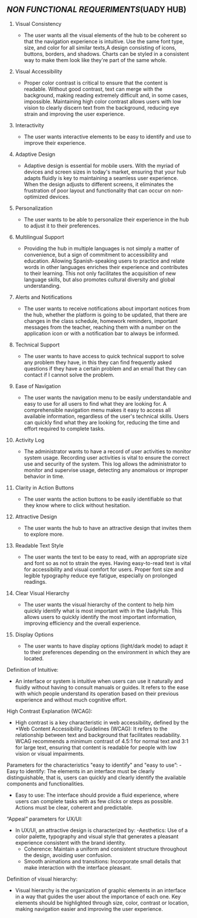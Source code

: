## *NON FUNCTIONAL REQUERIMENTS*(UADY HUB)

1. Visual Consistency
 
   -  The user wants all the visual elements of the hub to be coherent so that the navigation experience is intuitive. Use the same font type, size, and color for all similar texts,A design consisting of icons, buttons, borders, and shadows. Charts can be styled in a consistent way to make them look like they're part of the same whole.
   
2. Visual Accessibility
 
   -    Proper color contrast is critical to ensure that the content is readable. Without good contrast, text can merge with the background, making reading extremely difficult and, in some cases, impossible. Maintaining high color contrast allows users with low vision to clearly discern text from the background, reducing eye strain and improving the user experience.
   
  3. Interactivity
   
     -  The user wants interactive elements to be easy to identify and use to improve their experience.
     
3. Adaptive Design
   -  Adaptive design is essential for mobile users. With the myriad of devices and screen sizes in today's market, ensuring that your hub adapts fluidly is key to maintaining a seamless user experience. When the design adjusts to different screens, it eliminates the frustration of poor layout and functionality that can occur on non-optimized devices.
   
 5.   Personalization
      -  The user wants to be able to personalize their experience in the hub to adjust it to their preferences.   

4. Multilingual Support
      -  Providing the hub in multiple languages is not simply a matter of convenience, but a sign of commitment to accessibility and education. Allowing Spanish-speaking users to practice and relate words in other languages enriches their experience and contributes to their learning. This not only facilitates the acquisition of new language skills, but also promotes cultural diversity and global understanding.
      
  7. Alerts and Notifications
       -   The user wants to receive notifications about important notices from the hub, whether the platform is going to be updated, that there are changes in the class schedule, homework reminders, important messages from the teacher, reaching them with a number on the application icon or with a notification bar to always be informed.

8. Technical Support
   -  The user wants to have access to quick technical support to solve any problem they have, in this they can find frequently asked questions if they have a certain problem and an email that they can contact if I cannot solve the problem.

9. Ease of Navigation

   -  The user wants the navigation menu to be easily understandable and easy to use for all users to find what they are looking for. A comprehensible navigation menu makes it easy to access all available information, regardless of the user's technical skills.  Users can quickly find what they are looking for, reducing the time and effort required to complete tasks.

10. Activity Log

    -  The administrator wants to have a record of user activities to monitor system usage. Recording user activities is vital to ensure the correct use and security of the system. This log allows the administrator to monitor and supervise usage, detecting any anomalous or improper behavior in time. 

11. Clarity in Action Buttons

    -  The user wants the action buttons to be easily identifiable so that they know where to click without hesitation.

12. Attractive Design

    -  The user wants the hub to have an attractive design that invites them to explore more.

13. Readable Text Style

    -  The user wants the text to be easy to read, with an appropriate size and font so as not to strain the eyes. Having easy-to-read text is vital for accessibility and visual comfort for users. Proper font size and legible typography reduce eye fatigue, especially on prolonged readings.

14. Clear Visual Hierarchy

    -  The user wants the visual hierarchy of the content to help him quickly identify what is most important with in the UadyHub. This allows users to quickly identify the most important information, improving efficiency and the overall experience.

15. Display Options

    -  The user wants to have display options (light/dark mode) to adapt it to their preferences depending on the environment in which they are located.





Definition of Intuitive:
   - An interface or system is intuitive when users can use it naturally and fluidly without having to consult manuals or guides. It refers to the ease with which people understand its operation based on their previous experience and without much cognitive effort. 

High Contrast Explanation (WCAG):
   - High contrast is a key characteristic in web accessibility, defined by the *Web Content Accessibility Guidelines (WCAG): It refers to the relationship between text and background that facilitates readability. WCAG recommends a minimum contrast of 4.5:1 for normal text and 3:1 for large text, ensuring that content is readable for people with low vision or visual impairments.

Parameters for the characteristics "easy to identify" and "easy to use”:
   -Easy to identify: The elements in an interface must be clearly distinguishable, that is, users can quickly and clearly identify the available components and functionalities.
   - Easy to use: The interface should provide a fluid experience, where users can complete tasks with as few clicks or steps as possible. Actions must be clear, coherent and predictable.

“Appeal” parameters for UX/UI:
   - In UX/UI, an attractive design is characterized by:
     -Aesthetics: Use of a color palette, typography and visual style that generates a pleasant experience consistent with the brand identity.
     - Coherence: Maintain a uniform and consistent structure throughout the design, avoiding user confusion.
     - Smooth animations and transitions: Incorporate small details that make interaction with the interface pleasant.

Definition of visual hierarchy:
   - Visual hierarchy is the organization of graphic elements in an interface in a way that guides the user about the importance of each one. Key elements should be highlighted through size, color, contrast or location, making navigation easier and improving the user experience.
